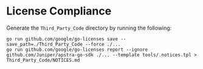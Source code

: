 # License Compliance

Generate the `Third_Party_Code` directory by running the following:

```shell
go run github.com/google/go-licenses save --save_path=./Third_Party_Code --force ./...
go run github.com/google/go-licenses report --ignore github.com/Juniper/apstra-go-sdk ./... --template tools/.notices.tpl > Third_Party_Code/NOTICES.md
```
